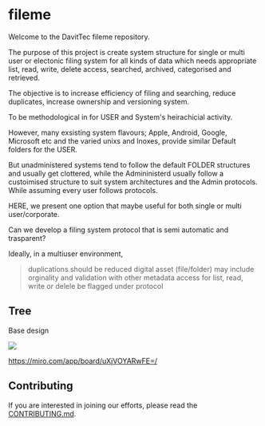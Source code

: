 # fileme



Welcome to the DavitTec fileme repository.

The purpose of this project is create system structure for single or multi user or electonic filing system for 
all kinds of data which needs appropriate list, read, write, delete access, searched, archived, categorised and retrieved.

The objective is to increase efficiency of filing and searching, reduce duplicates, increase ownership and versioning system.

To be methodological in for USER and System's heirachicial activity. 

However, many exsisting system flavours; Apple, Android, Google, Microsoft etc and the varied unixs and lnoxes, 
provide similar Default folders for the USER. 

But unadministered systems tend to follow the default FOLDER structures and usually get clottered, while the Admininisterd usually follow a custoimised structure 
to suit system architectures and the Admin protocols.  While assuming every user follows protocols.   

HERE, we present one option that maybe useful for both single or multi user/corporate. 

Can we develop a filing system protocol that is semi automatic and trasparent?

Ideally, in a multiuser environment, 
> duplications should be reduced
> digital asset (file/folder) may include orginality and validation with other metadata
> access for list, read, write or delele be flagged under protocol


## Tree


Base design

![](overview.png)

https://miro.com/app/board/uXjVOYARwFE=/

## Contributing

If you are interested in joining our efforts, please read the [CONTRIBUTING.md](CONTRIBUTING.md).

